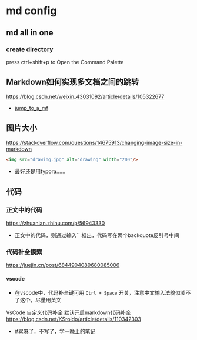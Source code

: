# md config

## md all in one

### create directory

press ctrl+shift+p to Open the Command Palette

## Markdown如何实现多文档之间的跳转

<https://blog.csdn.net/weixin_43031092/article/details/105322677>

- [jump_to_a_mf](../os_prog/s14_线程.md#线程控制)

## 图片大小

<https://stackoverflow.com/questions/14675913/changing-image-size-in-markdown>

```md
<img src="drawing.jpg" alt="drawing" width="200"/>
```

- 最好还是用typora......

## 代码

### 正文中的代码

<https://zhuanlan.zhihu.com/p/56943330>

- 正文中的代码，则通过输入`` 框出，代码写在两个backquote反引号中间

### 代码补全摸索

<https://juejin.cn/post/6844904089680085006>

#### vscode

- 在vscode中，代码补全键可用 `Ctrl + Space` 开关，注意中文输入法貌似关不了这个，尽量用英文

VsCode 自定义代码补全 默认开启markdown代码补全<https://blog.csdn.net/KSroido/article/details/110342303>

- #累麻了，不写了，学一晚上的笔记
